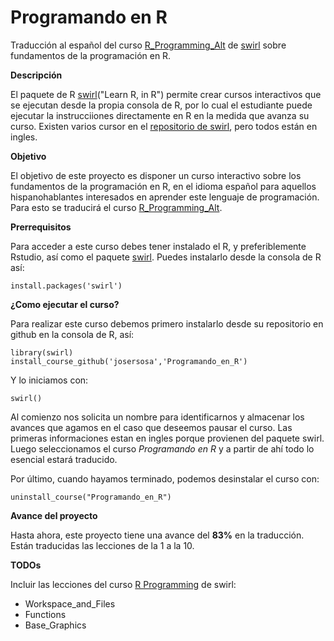 # Programando en R

Traducción al español del curso [R_Programming_Alt](https://github.com/swirldev/swirl_courses/tree/master/R_Programming_Alt) de [swirl](http://swirlstats.com/) sobre fundamentos de la programación en R. 

**Descripción**

El paquete de R [swirl](http://swirlstats.com/)("Learn R, in R") permite crear cursos interactivos que se ejecutan desde la propia consola de R, por lo cual el estudiante puede ejecutar la instrucciiones directamente en R en la medida que avanza su curso. Existen varios cursor en el [repositorio de swirl](https://github.com/swirldev/swirl_courses), pero todos están en ingles.

**Objetivo**

El objetivo de este proyecto es disponer un curso interactivo sobre los fundamentos de la programación en R, en el idioma español para aquellos hispanohablantes interesados en aprender este lenguaje de programación. Para esto se traducirá el curso [R_Programming_Alt](https://github.com/swirldev/swirl_courses/tree/master/R_Programming_Alt).

**Prerrequisitos**

Para acceder a este curso debes tener instalado el R, y preferiblemente Rstudio, así como el paquete [swirl](http://swirlstats.com/). Puedes instalarlo desde la consola de R así:

```{r}
install.packages('swirl')
```

**¿Como ejecutar el curso?**

Para realizar este curso debemos primero instalarlo desde su repositorio en github en la consola de R, así:

```{r}
library(swirl)
install_course_github('josersosa','Programando_en_R')
```

Y lo iniciamos con:

```{r}
swirl()
```

Al comienzo nos solicita un nombre para identificarnos y almacenar los avances que agamos en el caso que deseemos pausar el curso. Las primeras informaciones estan en ingles porque provienen del paquete swirl. Luego seleccionamos el curso _Programando en R_ y a partir de ahí todo lo esencial estará traducido.

Por último, cuando hayamos terminado, podemos desinstalar el curso con:

```{r}
uninstall_course("Programando_en_R")
```


**Avance del proyecto**

Hasta ahora, este proyecto tiene una avance del **83%** en la traducción. Están traducidas las lecciones de la 1 a la 10.


**TODOs**

Incluir las lecciones del curso [R Programming](https://github.com/swirldev/swirl_courses/tree/master/R_Programming) de swirl:
- Workspace_and_Files
- Functions
- Base_Graphics